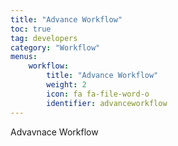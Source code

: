 ```yaml
---
title: "Advance Workflow"
toc: true
tag: developers
category: "Workflow"
menus: 
    workflow:
        title: "Advance Workflow"
        weight: 2
        icon: fa fa-file-word-o
        identifier: advanceworkflow
---
```


Advavnace Workflow 

